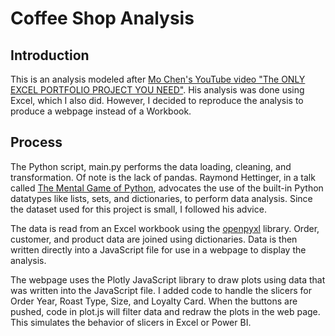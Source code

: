 # Coffee Shop Analysis

## Introduction

This is an analysis modeled after [Mo Chen's YouTube video "The ONLY EXCEL
PORTFOLIO PROJECT YOU NEED"][1]. His analysis was done using Excel, which I also
did.  However, I decided to reproduce the analysis to produce a webpage instead
of a Workbook.

## Process

The Python script, main.py performs the data loading, cleaning, and
transformation.  Of note is the lack of pandas.  Raymond Hettinger, in a talk
called [The Mental Game of Python][2], advocates the use of the built-in Python
datatypes like lists, sets, and dictionaries, to perform data analysis.  Since
the dataset used for this project is small, I followed his advice.

The data is read from an Excel workbook using the [openpyxl][3] library.  Order,
customer, and product data are joined using dictionaries.  Data is then written
directly into a JavaScript file for use in a webpage to display the analysis.

The webpage uses the Plotly JavaScript library to draw plots using data that was
written into the JavaScript file.  I added code to handle the slicers for
Order Year, Roast Type, Size, and Loyalty Card.  When the buttons are pushed,
code in plot.js will filter data and redraw the plots in the web page.  This
simulates the behavior of slicers in Excel or Power BI.

[1]: https://www.youtube.com/watch?v=m13o5aqeCbM
[2]: https://www.youtube.com/watch?v=Uwuv05aZ6ug
[3]: https://pypi.org/project/openpyxl/